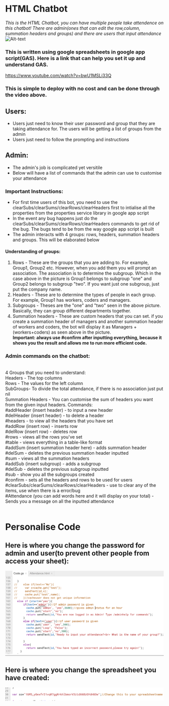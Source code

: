 # HTML Chatbot
*This is the HTML Chatbot, you can have multiple people take attendence on this chatbot! There are admin(ones that can edit the row,column, summation headers and groups) and there are users that input attendance*
![Alt-text](https://github.com/Geraldcdx/HTMLChatbot/blob/master/Chatbot.png)

### This is written using google spreadsheets in google app script(GAS). Here is a link that can help you set it up and understand GAS.
https://www.youtube.com/watch?v=bwU1MSLi33Q
### This is simple to deploy with no cost and can be done through the video above.

## Users:
  * Users just need to know their user password and group that they are taking attendance for. The users will be getting a list of groups from the admin
  * Users just need to follow the prompting and instructions
  
## Admin:
 * The admin's job is complicated yet versitile
 * Below will have a list of commands that the admin can use to customise your attendance

### Important Instructions:
 * For first time users of this bot, you need to use the clearSubs/clearSums/clearRows/clearHeaders first to intialise all the properties from the properties service library in google app script
 * In the event any bug happens just do the clearSubs/clearSums/clearRows/clearHeaders commands to get rid of the bug. The bugs tend to be from the way google app script is built
 * The admin interacts with 4 groups: rows, headers, summation headers and groups. This will be elaborated below

#### Understanding of groups:
 1) Rows - These are the groups that you are adding to. For example, Group1, Group2 etc. However, when you add them you will prompt an association. The association is to determine the subgroup. Which in the case above in the picture is Group1 belongs to subgroup "one" and Group2 belongs to subgroup "two". If you want just one subgroup, just put the company name.
 2) Headers - These are to determine the types of people in each group. For example, Group1 has workers, coders and managers.
 3) Subgroups - Theses are the "one" and "two" seen in the above picture. Basically, they can group different departments together.
 4) Summation headers - These are custom headers that you can set. if you create a summation header of managers and another summation header of workers and coders, the bot will display it as Managers + (workers+coders) as seen above in the picture.
<br>**Important: always use #confirm after inputting everything, because it shows you the result and allows me to run more efficient code.**


### Admin commands on the chatbot:
<br>4 Groups that you need to understand:<br>Headers - The top columns<br>
Rows - The values for the left column<br>SubGroups- To divide the total attendance, if there is no association just put nil<br>
Summation Headers - You can customise the sum of headers you want from the given input headers.
Commands:<br>#addHeader (insert header) - to input a new header <br>#delHeader (insert header) - to delete a header<br>
#headers - to view all the headers that you have set<br>#addRow (insert row) - inserts row <br>#delRow (insert row) - deletes row<br>
#rows - views all the rows you've set<br>#table - views everything in a table-like format<br>
#addSum (insert summation header here) - adds summation header<br>#delSum - deletes the previous summation header inputted<br>
#sum - views all the summation headers<br>#addSub (insert subgroup) - adds a subgroup<br>#delSub - deletes the previous subgroup inputted<br>
#sub - show you all the subgroups created<br>#confirm - sets all the headers and rows to be used for users<br>
#clearSubs/clearSums/clearRows/clearHeaders - use to clear any of the items, use when there is a error/bug<br>
#Attendance (you can add words here and it will display on your total) - Sends you a message on all the inputted attendance<br><br>

# Personalise Code
## Here is where you change the password for admin and user(to prevent other people from access your sheet):
![Alt-Text](https://github.com/Geraldcdx/HTMLChatbot/blob/master/admins.png)
## Here is where you change the spreadsheet you have created:
![Alt-Text](https://github.com/Geraldcdx/HTMLChatbot/blob/master/idss.png)

